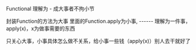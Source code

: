 Functional 理解为 - 成大事者不拘小节

封装Function的方法为大事
里面的Function.apply为小事, ------ 理解为一件事，apply(x)，x为做事需要的东西

只关心大事，小事具体怎么做不关系，给小事一些钱（apply(x)）别人去干就好了


